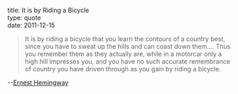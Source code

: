 title: It is by Riding a Bicycle  
type: quote  
date: 2011-12-15

  > It is by riding a bicycle that you learn the contours of a country best,
  > since you have to sweat up the hills and can coast down them.... Thus you
  > remember them as they actually are, while in a motorcar only a high hill
  > impresses you, and you have no such accurate remembrance of country you
  > have driven through as you gain by riding a bicycle.

--[Ernest Hemingway][hem]

  [hem]: http://en.wikiquote.org/wiki/Cycling


